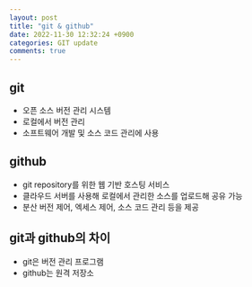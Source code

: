 ```yaml
---
layout: post
title: "git & github"
date: 2022-11-30 12:32:24 +0900
categories: GIT update
comments: true
---
```


## git

- 오픈 소스 버전 관리 시스템
- 로컬에서 버전 관리
- 소프트웨어 개발 및 소스 코드 관리에 사용

## github


- git repository를 위한 웹 기반 호스팅 서비스
- 클라우드 서버를 사용해 로컬에서 관리한 소스를 업로드해 공유 가능
- 분산 버전 제어, 엑세스 제어, 소스 코드 관리 등을 제공

## git과 github의 차이

- git은 버전 관리 프로그램
- github는 원격 저장소
